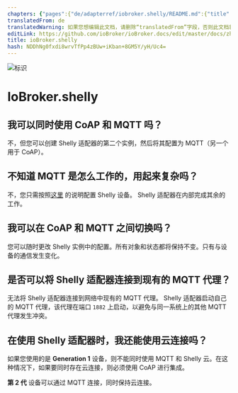```yaml
---
chapters: {"pages":{"de/adapterref/iobroker.shelly/README.md":{"title":{"de":"ioBroker.shelly"},"content":"de/adapterref/iobroker.shelly/README.md"},"de/adapterref/iobroker.shelly/protocol-coap.md":{"title":{"de":"ioBroker.shelly"},"content":"de/adapterref/iobroker.shelly/protocol-coap.md"},"de/adapterref/iobroker.shelly/protocol-mqtt.md":{"title":{"de":"ioBroker.shelly"},"content":"de/adapterref/iobroker.shelly/protocol-mqtt.md"},"de/adapterref/iobroker.shelly/restricted-login.md":{"title":{"de":"ioBroker.shelly"},"content":"de/adapterref/iobroker.shelly/restricted-login.md"},"de/adapterref/iobroker.shelly/state-changes.md":{"title":{"de":"ioBroker.shelly"},"content":"de/adapterref/iobroker.shelly/state-changes.md"},"de/adapterref/iobroker.shelly/faq.md":{"title":{"de":"ioBroker.shelly"},"content":"de/adapterref/iobroker.shelly/faq.md"},"de/adapterref/iobroker.shelly/debug.md":{"title":{"de":"ioBroker.shelly"},"content":"de/adapterref/iobroker.shelly/debug.md"}}}
translatedFrom: de
translatedWarning: 如果您想编辑此文档，请删除“translatedFrom”字段，否则此文档将再次自动翻译
editLink: https://github.com/ioBroker/ioBroker.docs/edit/master/docs/zh-cn/adapterref/iobroker.shelly/faq.md
title: ioBroker.shelly
hash: NDDhNg0fxdi8wrvTfPp4zBUw+iKban+8GM5Y/yH/Uc4=
---
```

![标识](../../../de/adapterref/iobroker.shelly/../../admin/shelly.png)

# IoBroker.shelly
## 我可以同时使用 CoAP 和 MQTT 吗？
不，但您可以创建 Shelly 适配器的第二个实例，然后将其配置为 MQTT（另一个用于 CoAP）。

## 不知道 MQTT 是怎么工作的，用起来复杂吗？
不，您只需按照[这里](protocol-mqtt.md) 的说明配置 Shelly 设备。 Shelly 适配器在内部完成其余的工作。

## 我可以在 CoAP 和 MQTT 之间切换吗？
您可以随时更改 Shelly 实例中的配置。所有对象和状态都将保持不变。只有与设备的通信发生变化。

## 是否可以将 Shelly 适配器连接到现有的 MQTT 代理？
无法将 Shelly 适配器连接到网络中现有的 MQTT 代理。 Shelly 适配器启动自己的 MQTT 代理，该代理在端口 ``1882`` 上启动，以避免与同一系统上的其他 MQTT 代理发生冲突。

## 在使用 Shelly 适配器时，我还能使用云连接吗？
如果您使用的是 **Generation 1** 设备，则不能同时使用 MQTT 和 Shelly 云。在这种情况下，如果要同时存在云连接，则必须使用 CoAP 进行集成。

**第 2 代** 设备可以通过 MQTT 连接，同时保持云连接。